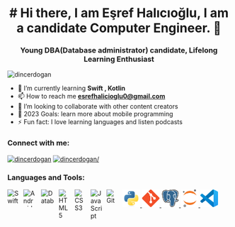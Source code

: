 

<h1 align="center"># Hi there, I am Eşref Halıcıoğlu, I am a candidate Computer Engineer.  👋 </h1>
<h3 align="center">Young DBA(Database administrator) candidate, Lifelong Learning Enthusiast</h3>

<p align="left"> <img src="https://komarev.com/ghpvc/?username=dincerdogan&label=Profile%20views&color=0e75b6&style=flat" alt="dincerdogan" /> </p>

- 🌱 I’m currently learning **Swift , Kotlin**
- 📫 How to reach me **esrefhalicioglu0@gmail.com**
- 👯 I’m looking to collaborate with other content creators
- 🥅 2023 Goals: learn more about mobile programming
- ⚡ Fun fact: I love learning languages and listen podcasts

<h3 align="left">Connect with me:</h3>
<p align="left">
<a href="https://twitter.com/hlcesref" target="blank"><img align="center" src="https://cdn.jsdelivr.net/npm/simple-icons@3.0.1/icons/twitter.svg" alt="dincerdogan" height="30" width="40" /></a>
<a href="https://www.linkedin.com/in/esrefhalicioglu/" target="blank"><img align="center" src="https://cdn.jsdelivr.net/npm/simple-icons@3.0.1/icons/linkedin.svg" alt="dincerdogan/" height="30" width="40" /></a>
</p>

<h3 align="left">Languages and Tools:</h3>
<p 

<a target="_blank">


<img align="left"  src="https://cdn-icons-png.flaticon.com/128/732/732250.png" data-src="https://cdn-icons-png.flaticon.com/128/732/732250.png" alt="Swift " title="Swift " width="26" height="40" class="lzy lazyload--done" srcset="https://cdn-icons-png.flaticon.com/128/732/732250.png 4x" style="padding-right:10px" />

<img align="left" src="https://cdn-icons-png.flaticon.com/128/518/518705.png" data-src="https://cdn-icons-png.flaticon.com/128/518/518705.png" alt="Android " title="Android " width="30" height="40" class="lzy lazyload--done" srcset="https://cdn-icons-png.flaticon.com/128/518/518705.png 4x" 
style="padding-right:10px" />

<img align="left" src="https://cdn-icons-png.flaticon.com/128/2232/2232241.png" data-src="https://cdn-icons-png.flaticon.com/128/2232/2232241.png" alt="Database " title="Database " width="30" height="40" class="lzy lazyload--done" srcset="https://cdn-icons-png.flaticon.com/128/2232/2232241.png 4x" 
style="padding-right:10px">
	
 <img align="left" alt="HTML5" width="26px" src="https://cdn.jsdelivr.net/gh/devicons/devicon/icons/html5/html5-original.svg" style="padding-right:10px;" />
<img align="left" alt="CSS3" width="26px" src="https://cdn.jsdelivr.net/gh/devicons/devicon/icons/css3/css3-original.svg" style="padding-right:10px;" />
<img align="left" alt="JavaScript" width="26px" src="https://cdn.jsdelivr.net/gh/devicons/devicon/icons/javascript/javascript-original.svg" style="padding-right:10px;" />
<img align="left" alt="Git" width="26px" src="https://cdn.jsdelivr.net/gh/devicons/devicon/icons/git/git-original.svg" style="padding-right:10px;" />
 </a>
<a href="https://www.python.org/" target="_blank"> <img src="https://raw.githubusercontent.com/devicons/devicon/master/icons/python/python-original.svg" alt="Python" width="40" height="40"/> </a>
<a href="https://git-scm.com/" target="_blank"> <img src="https://raw.githubusercontent.com/devicons/devicon/master/icons/git/git-original.svg" alt="Git" width="40" height="40"/> </a>
<a href="https://www.postgresql.org/" target="_blank"> <img src="https://raw.githubusercontent.com/devicons/devicon/master/icons/postgresql/postgresql-original.svg" alt="PostgreSQL" width="40" height="40"/> </a>
<a href="https://jupyter.org/" target="_blank"> <img src="https://raw.githubusercontent.com/devicons/devicon/master/icons/jupyter/jupyter-original.svg" alt="Jupyter" width="40" height="40"/> </a>
<a href="https://code.visualstudio.com/" target="_blank"> <img src="https://raw.githubusercontent.com/devicons/devicon/master/icons/vscode/vscode-original.svg" alt="VsCode" width="40" height="40"/> </a>

</p>
